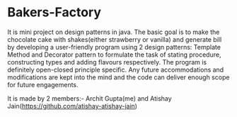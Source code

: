 # Bakers-Factory

It is mini project on design patterns in java. The basic goal is to make the chocolate cake with shakes(either strawberry or vanilla) and generate bill by developing a user-friendly program using 2 design patterns: Template Method and Decorator pattern to formulate the task of stating procedure, constructing types and adding flavours respectively. The program is definitely open-closed principle specific. Any future accommodations and modifications are kept into the mind and the code can deliver enough scope for future engagements.



It is made by 2 members:- Archit Gupta(me) and Atishay Jain(https://github.com/atishay-atishay-jain)
